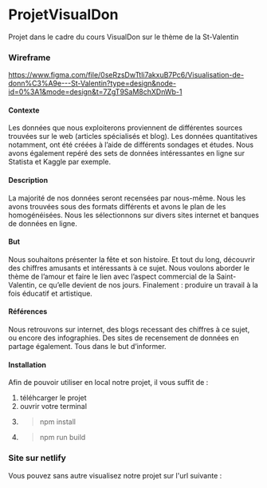 # ProjetVisualDon
Projet dans le cadre du cours VisualDon sur le thème de la St-Valentin

### Wireframe 
https://www.figma.com/file/0seRzsDwTtli7akxuB7Pc6/Visualisation-de-donn%C3%A9e---St-Valentin?type=design&node-id=0%3A1&mode=design&t=7ZgT9SaM8chXDnWb-1

#### Contexte 
Les données que nous exploiterons proviennent de différentes sources trouvées sur le web (articles spécialisés et blog). 
Les données quantitatives notamment, ont été créées à l’aide de différents sondages et études. 
Nous avons également repéré des sets de données intéressantes en ligne sur Statista et Kaggle par exemple. 

#### Description 
La majorité de nos données seront recensées par nous-même. Nous les avons trouvées sous des formats différents et avons le plan de les homogénéisées. Nous les sélectionnons sur divers sites internet et banques de données en ligne. 

#### But 
Nous souhaitons présenter la fête et son histoire. Et tout du long, découvrir des chiffres amusants et intéressants à ce sujet.  Nous voulons aborder le thème de l’amour et faire le lien avec l’aspect commercial de la Saint-Valentin, ce qu’elle devient de nos jours. Finalement : produire un travail à la fois éducatif et artistique. 

#### Références
Nous retrouvons sur internet, des blogs recessant des chiffres à ce sujet, ou encore des infographies. Des sites de recensement de données en partage également. Tous dans le but d’informer. 

#### Installation
Afin de pouvoir utiliser en local notre projet, il vous suffit de :
1. téléhcarger le projet
2. ouvrir votre terminal
3. > npm install
4. > npm run build

### Site sur netlify
Vous pouvez sans autre visualisez notre projet sur l'url suivante : 








